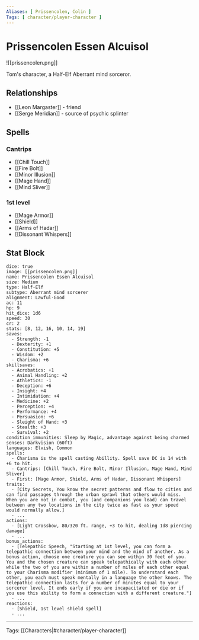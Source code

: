 ```yaml
---
Aliases: [ Prissencolen, Colin ]
Tags: [ character/player-character ]
---
```


# Prissencolen Essen Alcuisol

![[prissencolen.png]]

Tom's character, a Half-Elf Aberrant mind sorceror.

## Relationships

- [[Leon Margaster]] - friend
- [[Serge Meridian]] - source of psychic splinter

## Spells
### Cantrips
- [[Chill Touch]]
- [[Fire Bolt]]
- [[Minor Illusion]]
- [[Mage Hand]]
- [[Mind Sliver]]

### 1st level
- [[Mage Armor]]
- [[Shield]]
- [[Arms of Hadar]]
- [[Dissonant Whispers]]

## Stat Block

```statblock
dice: true
image: [[prissencolen.png]]
name: Prissencolen Essen Alcuisol
size: Medium
type: Half-Elf
subtype: Aberrant mind sorcerer
alignment: Lawful-Good
ac: 11
hp: 9
hit_dice: 1d6
speed: 30
cr: 2
stats: [8, 12, 16, 10, 14, 19]
saves:
  - Strength: -1
  - Dexterity: +1
  - Constitution: +5
  - Wisdom: +2
  - Charisma: +6
skillsaves:
  - Acrobatics: +1
  - Animal Handling: +2
  - Athletics: -1
  - Deception: +6
  - Insight: +4
  - Intimidation: +4
  - Medicine: +2
  - Perception: +4
  - Performance: +4
  - Persuasion: +6
  - Sleight of Hand: +3
  - Stealth: +3
  - Survival: +2
condition_immunities: Sleep by Magic, advantage against being charmed
senses: Darkvision (60ft)
languages: Elvish, Common
spells:
  - Charisma is the spell casting Abillity. Spell save DC is 14 with +6 to hit.
  - Cantrips: [Chill Touch, Fire Bolt, Minor Illusion, Mage Hand, Mind Sliver]
  - First: [Mage Armor, Shield, Arms of Hadar, Dissonant Whispers]
traits:
  - [City Secrets, You know the secret patterns and flow to cities and can find passages through the urban sprawl that others would miss. When you are not in combat, you (and companions you lead) can travel between any two locations in the city twice as fast as your speed would normally allow.]
  - ...
actions:
  - [Light Crossbow, 80/320 ft. range, +3 to hit, dealing 1d8 piercing damage]
  - ...
bonus_actions:
  - [Telepathic Speech, "Starting at 1st level, you can form a telepathic connection between your mind and the mind of another. As a bonus action, choose one creature you can see within 30 feet of you. You and the chosen creature can speak telepathically with each other while the two of you are within a number of miles of each other equal to your Charisma modifier (minimum of 1 mile). To understand each other, you each must speak mentally in a language the other knows. The telepathic connection lasts for a number of minutes equal to your sorcerer level. It ends early if you are incapacitated or die or if you use this ability to form a connection with a different creature."]
  - ... 
reactions:
  - [Shield, 1st level shield spell]
  - ...
```


---
Tags: [[Characters|#character/player-character]]
